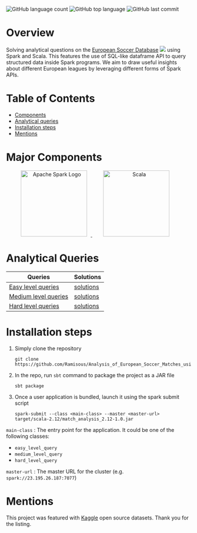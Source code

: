 ![GitHub language count](https://img.shields.io/github/languages/count/Ramisous/Analysis_of_European_Soccer_Matches_using_Spark_SQL?color=%23FFA500&logo=github)
![GitHub top language](https://img.shields.io/github/languages/top/Ramisous/Analysis_of_European_Soccer_Matches_using_Spark_SQL?logo=Github)
![GitHub last commit](https://img.shields.io/github/last-commit/Ramisous/Analysis_of_European_Soccer_Matches_using_Spark_SQL?logo=Github)

# Overview
Solving analytical questions on the [European Soccer Database](https://www.kaggle.com/datasets/hugomathien/soccer) <img src="https://img.icons8.com/doodle/15/null/football2--v1.png"/> using Spark and Scala. This features the use of SQL-like dataframe API to query structured data inside Spark programs. We aim to draw useful insights about different European leagues by leveraging different forms of Spark APIs.

# Table of Contents
* [Components](https://github.com/Ramisous/Analysis_of_European_Soccer_Matches_using_Spark_SQL#Major-Components)
* [Analytical queries](https://github.com/Ramisous/Analysis_of_European_Soccer_Matches_using_Spark_SQL#Analytical-Queries)
* [Installation steps](https://github.com/Ramisous/Analysis_of_European_Soccer_Matches_using_Spark_SQL#Installation-steps)	
* [Mentions](https://github.com/Ramisous/Analysis_of_European_Soccer_Matches_using_Spark_SQL#Mentions)


# Major Components
<p align="center">
	<a href="#">
		<img src="https://upload.wikimedia.org/wikipedia/commons/f/f3/Apache_Spark_logo.svg" alt="Apache Spark Logo" title="Apache Spark" width=180 hspace=10 />
	</a>
	<a href="#">
		<img src="https://upload.wikimedia.org/wikipedia/commons/3/39/Scala-full-color.svg" alt="Scala" title="Scala" width ="180" hspace=30/>
	</a>
</p>

# Analytical Queries

| Queries      | Solutions |
| ----------- | ----------- |
| [Easy level queries](/query_questions/easy_level_queries.md)      | [solutions](/src/main/scala/easy_level_queries.scala)     |
| [Medium level queries](/query_questions/medium_level_queries.md)  | [solutions](/src/main/scala/medium_level_queries.scala)   |
| [Hard level queries](/query_questions/hard_level_queries.md)      | [solutions](/src/main/scala/hard_level_queries.scala)     |


# Installation steps

1. Simply clone the repository
	```
	git clone https://github.com/Ramisous/Analysis_of_European_Soccer_Matches_using_Spark_SQL.git
	```
2. In the repo, run `sbt` command to package the project as a JAR file
	```
	sbt package
	```
3. Once a user application is bundled, launch it using the spark submit script
	```
	spark-submit --class <main-class> --master <master-url> target/scala-2.12/match_analysis_2.12-1.0.jar
	```
`main-class` : The entry point for the application. It could be one of the following classes:
- `easy_level_query` 
- `medium_level_query`
- `hard_level_query`

`master-url` : The master URL for the cluster (e.g. `spark://23.195.26.187:7077`)

# Mentions
This project was featured with [Kaggle](https://www.kaggle.com/) open source datasets. Thank you for the listing.
	





